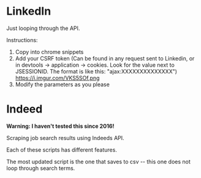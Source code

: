 # LinkedIn

Just looping through the API. 

Instructions:
1. Copy into chrome snippets
2. Add your CSRF token
    (Can be found in any request sent to Linkedin, or in devtools -> application -> cookies. Look for the value next to JSESSIONID. The format is like this: "ajax:XXXXXXXXXXXXXX")
    https://i.imgur.com/VKS5SOf.png
3. Modify the parameters as you please


# Indeed

**Warning: I haven't tested this since 2016!**

Scraping job search results using Indeeds API.

Each of these scripts has different features.

The most updated script is the one that saves to csv -- this one does not loop through search terms.

